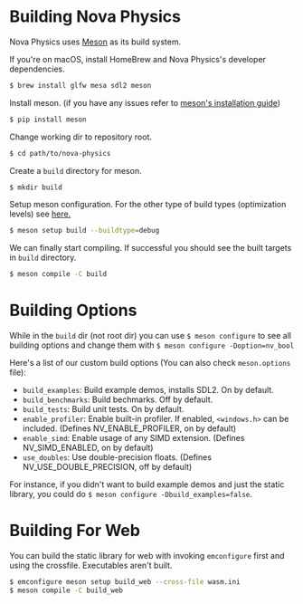 # Building Nova Physics
Nova Physics uses [Meson](https://mesonbuild.com/) as its build system.

If you're on macOS, install HomeBrew and Nova Physics's developer dependencies.
```sh
$ brew install glfw mesa sdl2 meson
```

Install meson. (if you have any issues refer to [meson's installation guide](https://mesonbuild.com/Getting-meson.html))
```sh
$ pip install meson
```

Change working dir to repository root.
```sh
$ cd path/to/nova-physics
```

Create a `build` directory for meson.
```sh
$ mkdir build
```

Setup meson configuration. For the other type of build types (optimization levels) see [here.](https://mesonbuild.com/Builtin-options.html#details-for-buildtype)
```sh
$ meson setup build --buildtype=debug
```

We can finally start compiling. If successful you should see the built targets in `build` directory.
```sh
$ meson compile -C build
```

# Building Options
While in the `build` dir (not root dir) you can use `$ meson configure` to see all building options and change them with `$ meson configure -Doption=nv_bool`

Here's a list of our custom build options (You can also check `meson.options` file):
- `build_examples`: Build example demos, installs SDL2. On by default.
- `build_benchmarks`: Build bechmarks. Off by default.
- `build_tests`: Build unit tests. On by default.
- `enable_profiler`: Enable built-in profiler. If enabled, `<windows.h>` can be included. (Defines NV_ENABLE_PROFILER, on by default)
- `enable_simd`: Enable usage of any SIMD extension. (Defines NV_SIMD_ENABLED, on by default)
- `use_doubles`: Use double-precision floats. (Defines NV_USE_DOUBLE_PRECISION, off by default)

For instance, if you didn't want to build example demos and just the static library, you could do `$ meson configure -Dbuild_examples=false`.


# Building For Web
You can build the static library for web with invoking `emconfigure` first and using the crossfile. Executables aren't built.
```sh
$ emconfigure meson setup build_web --cross-file wasm.ini
$ meson compile -C build_web
```